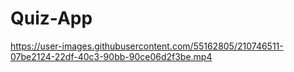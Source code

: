 # Quiz-App

https://user-images.githubusercontent.com/55162805/210746511-07be2124-22df-40c3-90bb-90ce06d2f3be.mp4


